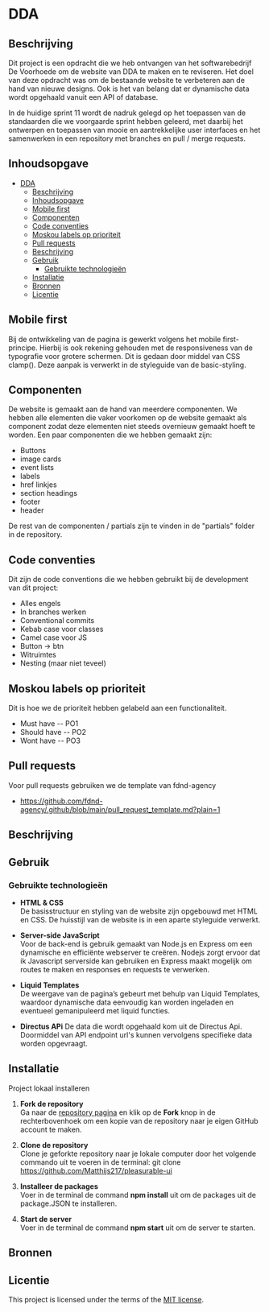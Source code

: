 # DDA

## Beschrijving
Dit project is een opdracht die we heb ontvangen van het softwarebedrijf De Voorhoede om de website van DDA te maken en te reviseren. Het doel van deze opdracht was om de bestaande website te verbeteren aan de hand van nieuwe designs. Ook is het van belang dat er dynamische data wordt opgehaald vanuit een API of database.

In de huidige sprint 11 wordt de nadruk gelegd op het toepassen van de standaarden die we voorgaarde sprint hebben geleerd, met daarbij het ontwerpen en toepassen van mooie en aantrekkelijke user interfaces en het samenwerken in een repository met branches en pull / merge requests.

## Inhoudsopgave
- [DDA](#dda)
  - [Beschrijving](#beschrijving)
  - [Inhoudsopgave](#inhoudsopgave)
  - [Mobile first](#mobile-first)
  - [Componenten](#componenten)
  - [Code conventies](#code-conventies)
  - [Moskou labels op prioriteit](#moskou-labels-op-prioriteit)
  - [Pull requests](#pull-requests)
  - [Beschrijving](#beschrijving-1)
  - [Gebruik](#gebruik)
    - [Gebruikte technologieën](#gebruikte-technologieën)
  - [Installatie](#installatie)
  - [Bronnen](#bronnen)
  - [Licentie](#licentie)

## Mobile first
Bij de ontwikkeling van de pagina is gewerkt volgens het mobile first-principe. Hierbij is ook rekening gehouden met de responsiveness van de typografie voor grotere schermen. Dit is gedaan door middel van CSS clamp(). Deze aanpak is verwerkt in de styleguide van de basic-styling.

## Componenten
De website is gemaakt aan de hand van meerdere componenten. We hebben alle elementen die vaker voorkomen op de website gemaakt als component zodat deze elementen niet steeds overnieuw gemaakt hoeft te worden. Een paar componenten die we hebben gemaakt zijn:

- Buttons
- image cards
- event lists
- labels
- href linkjes
- section headings
- footer
- header

De rest van de componenten / partials zijn te vinden in de "partials" folder in de repository.

## Code conventies
Dit zijn de code conventions die we hebben gebruikt bij de development van dit project:

- Alles engels
- In branches werken
- Conventional commits
- Kebab case voor classes
- Camel case voor JS
- Button -> btn
- Witruimtes
- Nesting (maar niet teveel)


## Moskou labels op prioriteit
Dit is hoe we de prioriteit hebben gelabeld aan een functionaliteit.

- Must have -- PO1
- Should have -- PO2
- Wont have -- PO3

## Pull requests
Voor pull requests gebruiken we de template van fdnd-agency
- https://github.com/fdnd-agency/.github/blob/main/pull_request_template.md?plain=1

## Beschrijving
<!-- Bij Beschrijving staat kort beschreven wat voor project het is en wat je hebt gemaakt -->
<!-- Voeg een mooie poster visual toe 📸 -->
<!-- Voeg een link toe naar Github Pages 🌐-->

## Gebruik
<!-- Bij Gebruik staat de user story, hoe het werkt en wat je er mee kan. -->

### Gebruikte technologieën
- **HTML & CSS**  
  De basisstructuur en styling van de website zijn opgebouwd met HTML en CSS. De huisstijl van de website is in een aparte styleguide verwerkt.

- **Server-side JavaScript**  
  Voor de back-end is gebruik gemaakt van Node.js en Express om een dynamische en efficiënte webserver te creëren. Nodejs zorgt ervoor dat ik Javascript serverside kan gebruiken en Express maakt mogelijk om routes te maken en responses en requests te verwerken.

- **Liquid Templates**  
  De weergave van de pagina’s gebeurt met behulp van Liquid Templates, waardoor dynamische data eenvoudig kan worden ingeladen en eventueel gemanipuleerd met liquid functies.  

- **Directus APi**
  De data die wordt opgehaald kom uit de Directus Api. Doormiddel van API endpoint url's kunnen vervolgens specifieke data worden opgevraagt.

## Installatie
Project lokaal installeren

1. **Fork de repository**  
   Ga naar de [repository pagina](https://github.com/Matthijs217/pleasurable-ui) en klik op de **Fork** knop in de rechterbovenhoek om een kopie van de repository naar je eigen GitHub account te maken.

2. **Clone de repository**  
   Clone je geforkte repository naar je lokale computer door het volgende commando uit te voeren in de terminal: git clone https://github.com/Matthijs217/pleasurable-ui

3. **Installeer de packages**  
   Voer in de terminal de command **npm install** uit om de packages uit de package.JSON te installeren.

4. **Start de server**  
   Voer in de terminal de command **npm start** uit om de server te starten.


## Bronnen

## Licentie

This project is licensed under the terms of the [MIT license](./LICENSE).
